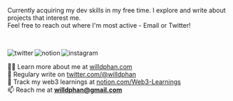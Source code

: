 <p align="center">
<p align="left">Currently acquiring my dev skills in my free time. I explore and write about projects that interest me. <br> Feel free to reach out where I'm most active - Email or Twitter!</p>
<br>

[<img align="left" alt="twitter" src="https://img.shields.io/badge/twitter-%231DA1F2.svg?&style=for-the-badge&logo=twitter&logoColor=white" />](https://twitter.com/willdphan)
[<img align="left" alt="notion" src="https://img.shields.io/badge/notion-%2312100E.svg?&style=for-the-badge&logo=notion&logoColor=white" />](https://frost-sloop-bbc.notion.site/Web3-Learnings-54d10d04cee848e082cae8a62e7be8e2)
[<img align="left" alt="instagram" src="https://img.shields.io/badge/Instagram-%231877F2.svg?&style=for-the-badge&logo=instagram&logoColor=white" />](https://www.instagram.com/willdphan/)

<br>
<!-- LIST-ABOUT-ME:START -->
<p align="left">  </p>

👨‍💻 Learn more about me at [willdphan.com](https://willphan.com/)<br>
📝 Regulary write on [twitter.com/@willdphan](https://twitter.com/willdphan)<br>
💠 Track my web3 learnings at [notion.com/Web3-Learnings](https://frost-sloop-bbc.notion.site/Web3-Learnings-54d10d04cee848e082cae8a62e7be8e2)<br>
📫 Reach me at **willdphan@gmail.com**


